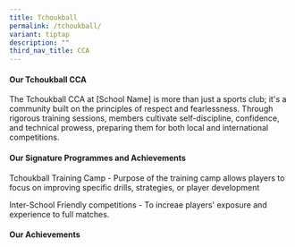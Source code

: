 ```yaml
---
title: Tchoukball
permalink: /tchoukball/
variant: tiptap
description: ""
third_nav_title: CCA
---
```

<h4><strong>Our Tchoukball CCA</strong></h4>
<p>The Tchoukball CCA at [School Name] is more than just a sports club; it's
a community built on the principles of respect and fearlessness. Through
rigorous training sessions, members cultivate self-discipline, confidence,
and technical prowess, preparing them for both local and international
competitions.</p>
<h4><strong>Our Signature Programmes and Achievements</strong></h4>
<p>Tchoukball Training Camp - Purpose of the training camp allows players
to focus on improving specific drills, strategies, or player development</p>
<p>Inter-School Friendly competitions - To increae players' exposure and
experience to full matches.</p>
<h4><strong>Our Achievements</strong></h4>
<p></p>